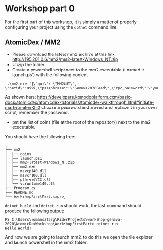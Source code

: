 # Workshop part 0

For the first part of this workshop, it is simply a matter of properly configuring your project using the `dotnet` command line

## AtomicDex / MM2

- Please download the latest mm2 archive at this link: http://195.201.0.6/mm2/mm2-latest-Windows_NT.zip
- Unzip the folder
- Create a powershell script next to the mm2 executable (i named it launch.ps1) with the following content

```pwsh
 .\mm2.exe '{\"gui\": \"MM2GUI\", \"netid\":9999,\"passphrase\":\"Geneva2020Seed\",\"rpc_password\":\"your_passphrase_here\"}'
```

As shown here: https://developers.komodoplatform.com/basic-docs/atomicdex/atomicdex-tutorials/atomicdex-walkthrough.html#initiate-marketmaker-2-0 choose a password and a seed and replace it in your own script, remember the password.

- put the list of coins (file at the root of the repository) next to the mm2 executable.

You should have the following tree:

```                
.
├── mm2
│  ├── coins
│  ├── launch.ps1
│  ├── mm2-latest-Windows_NT.zip
│  ├── mm2.exe
│  ├── msvcp140.dll
│  ├── msvcr100.dll
│  ├── pthreadVC2.dll
│  └── vcruntime140.dll
├── Program.cs
├── README.md
└── WorkshopFirstPart.csproj
```

`dotnet build` and `dotnet run` should work, the last command should produce the following output:

```
PS C:\Users\romanszterg\RiderProjects\workshop-geneva-2020\AtomicDexWorkshop\WorkshopFirstPart> dotnet run
Hello World!
```

And now we are going to launch mm2, to do this we open the file explorer and launch powershell in the mm2 folder:






